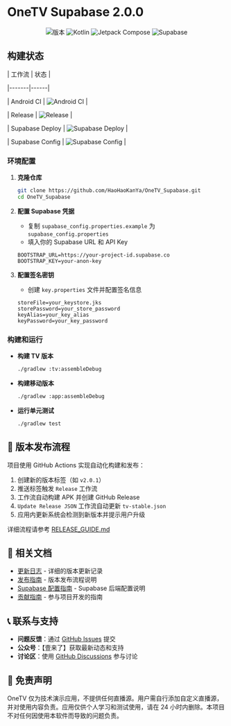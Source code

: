 # OneTV Supabase 2.0.0

<div align="center">

![版本](https://img.shields.io/badge/版本-2.0.0-blue)
![Kotlin](https://img.shields.io/badge/Kotlin-2.1.10-blue.svg?logo=kotlin)
![Jetpack Compose](https://img.shields.io/badge/Jetpack%20Compose-Latest-brightgreen.svg?logo=jetpack-compose)
![Supabase](https://img.shields.io/badge/Supabase-2.0-green.svg?logo=supabase)

</div>

## 构建状态



| 工作流 | 状态 |

|-------|------|

| Android CI | ![Android CI](https://github.com/HaoHaoKanYa/OneTV_Supabase/actions/workflows/android.yml/badge.svg) |

| Release | ![Release](https://github.com/HaoHaoKanYa/OneTV_Supabase/actions/workflows/release.yaml/badge.svg) |

| Supabase Deploy | ![Supabase Deploy](https://github.com/HaoHaoKanYa/OneTV_Supabase/actions/workflows/supabase-deploy.yml/badge.svg) |

| Supabase Config | ![Supabase Config](https://github.com/HaoHaoKanYa/OneTV_Supabase/actions/workflows/check-supabase-config.yml/badge.svg) |





### 环境配置

1. **克隆仓库**
   ```bash
   git clone https://github.com/HaoHaoKanYa/OneTV_Supabase.git
   cd OneTV_Supabase
   ```

2. **配置 Supabase 凭据**
   - 复制 `supabase_config.properties.example` 为 `supabase_config.properties`
   - 填入你的 Supabase URL 和 API Key
   ```properties
   BOOTSTRAP_URL=https://your-project-id.supabase.co
   BOOTSTRAP_KEY=your-anon-key
   ```

3. **配置签名密钥**
   - 创建 `key.properties` 文件并配置签名信息
   ```properties
   storeFile=your_keystore.jks
   storePassword=your_store_password
   keyAlias=your_key_alias
   keyPassword=your_key_password
   ```

### 构建和运行

- **构建 TV 版本**
  ```bash
  ./gradlew :tv:assembleDebug
  ```

- **构建移动版本**
  ```bash
  ./gradlew :app:assembleDebug
  ```

- **运行单元测试**
  ```bash
  ./gradlew test
  ```

## 📱 版本发布流程

项目使用 GitHub Actions 实现自动化构建和发布：

1. 创建新的版本标签（如 `v2.0.1`）
2. 推送标签触发 `Release` 工作流
3. 工作流自动构建 APK 并创建 GitHub Release
4. `Update Release JSON` 工作流自动更新 `tv-stable.json`
5. 应用内更新系统会检测到新版本并提示用户升级

详细流程请参考 [RELEASE_GUIDE.md](RELEASE_GUIDE.md)

## 📄 相关文档

- [更新日志](CHANGELOG.md) - 详细的版本更新记录
- [发布指南](RELEASE_GUIDE.md) - 版本发布流程说明
- [Supabase 配置指南](supabase/README.md) - Supabase 后端配置说明
- [贡献指南](CONTRIBUTING.md) - 参与项目开发的指南

## 📞 联系与支持

- **问题反馈**：通过 [GitHub Issues](https://github.com/HaoHaoKanYa/OneTV_Supabase/issues) 提交
- **公众号**：【壹来了】获取最新动态和支持
- **讨论区**：使用 [GitHub Discussions](https://github.com/HaoHaoKanYa/OneTV_Supabase/discussions) 参与讨论

## 📝 免责声明

OneTV 仅为技术演示应用，不提供任何直播源。用户需自行添加自定义直播源，并对使用内容负责。应用仅供个人学习和测试使用，请在 24 小时内删除。本项目不对任何因使用本软件而导致的问题负责。
